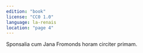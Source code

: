 ```yaml
---
edition: "book"
license: "CC0 1.0"
language: la-renais
location: "page 4"
---
```

Sponsalia cum Jana Fromonds horam circiter
primam.

